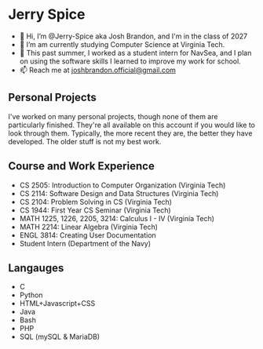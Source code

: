 # Jerry Spice
- 👋 Hi, I’m @Jerry-Spice aka Josh Brandon, and I'm in the class of 2027
- 👀 I’m am currently studying Computer Science at Virginia Tech.
- 🌱 This past summer, I worked as a student intern for NavSea, and I plan on using the software skills I learned to improve my work for school.
- 📫 Reach me at joshbrandon.official@gmail.com

## Personal Projects
I've worked on many personal projects, though none of them are particularly finished. They're all available on this account if you would like to look through them. Typically, the more recent they are, the better they have developed. The older stuff is not my best work.

## Course and Work Experience
 - CS 2505: Introduction to Computer Organization (Virginia Tech)
 - CS 2114: Software Design and Data Structures (Virginia Tech)
 - CS 2104: Problem Solving in CS (Virginia Tech)
 - CS 1944: First Year CS Seminar (Virginia Tech)
 - MATH 1225, 1226, 2205, 3214: Calculus I - IV (Virginia Tech)
 - MATH 2214: Linear Algebra (Virginia Tech)
 - ENGL 3814: Creating User Documentation
 - Student Intern (Department of the Navy)

## Langauges
 - C
 - Python
 - HTML+Javascript+CSS
 - Java
 - Bash
 - PHP
 - SQL (mySQL & MariaDB)

